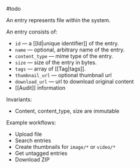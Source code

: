 #todo

An entry represents file within the system.

An entry consists of:
- `id` — a [[Id|unique identifier]] of the entry.
- `name` — optional, arbitrary name of the entry.
- `content_type` — mime type of the entry.
- `size` — size of the entry in bytes.
- `tags` — array of [[Tag|tags]].
- `thumbnail_url` — optional thumbnail url
- `download_url` — url to download original content
- [[Audit]] information

Invariants:
- Content, content_type, size are immutable

Example workflows:
- Upload file
- Search entries
- Create thumbnails for `image/*` or `video/*`
- Get untagged entries
- Download ZIP